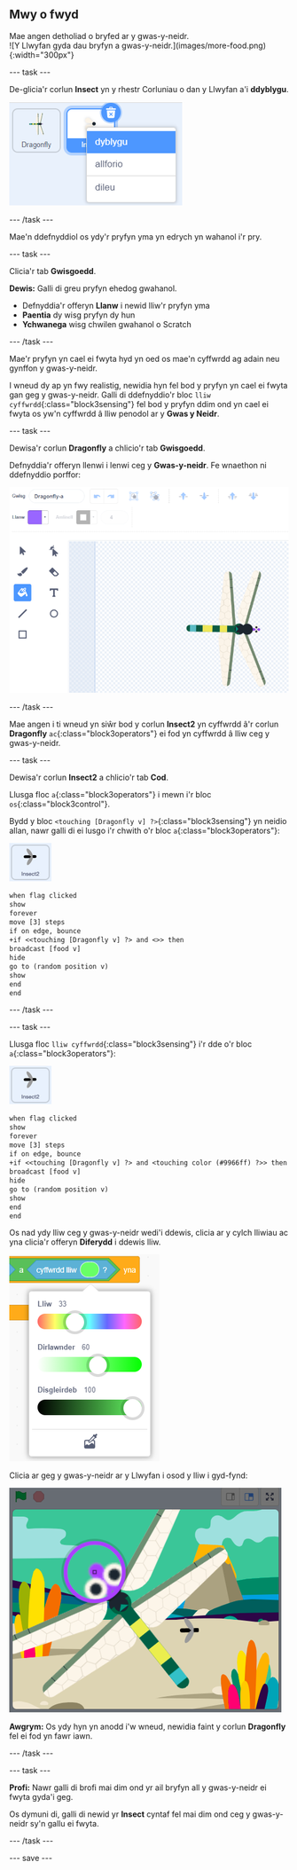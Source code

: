 ## Mwy o fwyd

<div style="display: flex; flex-wrap: wrap">
<div style="flex-basis: 200px; flex-grow: 1; margin-right: 15px;">
Mae angen detholiad o bryfed ar y gwas-y-neidr.
</div>
<div>
![Y Llwyfan gyda dau bryfyn a gwas-y-neidr.](images/more-food.png){:width="300px"}
</div>
</div>

--- task ---

De-glicia'r corlun **Insect** yn y rhestr Corluniau o dan y Llwyfan a'i **ddyblygu**.

![Y rhestr Corluniau gyda'r corlun insect wedi'i ddewis a 'duplicate' wedi'i amlygu yn y ddewislen.](images/duplicate-insect.png)

--- /task ---

Mae'n ddefnyddiol os ydy'r pryfyn yma yn edrych yn wahanol i'r pry.

--- task ---

Clicia'r tab **Gwisgoedd**.

**Dewis:** Galli di greu pryfyn ehedog gwahanol.
+ Defnyddia'r offeryn **Llanw** i newid lliw'r pryfyn yma
+ **Paentia** dy wisg pryfyn dy hun
+ **Ychwanega** wisg chwilen gwahanol o Scratch

--- /task ---

Mae'r pryfyn yn cael ei fwyta hyd yn oed os mae'n cyffwrdd ag adain neu gynffon y gwas-y-neidr.

I wneud dy ap yn fwy realistig, newidia hyn fel bod y pryfyn yn cael ei fwyta gan geg y gwas-y-neidr. Galli di ddefnyddio'r bloc `lliw cyffwrdd`{:class="block3sensing"} fel bod y pryfyn ddim ond yn cael ei fwyta os yw'n cyffwrdd â lliw penodol ar y **Gwas y Neidr**.

--- task ---

Dewisa'r corlun **Dragonfly** a chlicio'r tab **Gwisgoedd**.

Defnyddia'r offeryn llenwi i lenwi ceg y **Gwas-y-neidr**. Fe wnaethon ni ddefnyddio porffor:

![Y golygydd Paent gyda'r teclyn Fill wedi'i ddewis a'r wisg dragonfly gyda cheg borffor.](images/dragonfly-mouth-colour.png)

--- /task ---

Mae angen i ti wneud yn siŵr bod y corlun **Insect2** yn cyffwrdd â'r corlun **Dragonfly** `ac`{:class="block3operators"} ei fod yn cyffwrdd â lliw ceg y gwas-y-neidr.

--- task ---

Dewisa'r corlun **Insect2** a chlicio'r tab **Cod**.

Llusga floc `a`{:class="block3operators"} i mewn i'r bloc `os`{:class="block3control"}.

Bydd y bloc `<touching [Dragonfly v] ?>`{:class="block3sensing"} yn neidio allan, nawr galli di ei lusgo i'r chwith o'r bloc `a`{:class="block3operators"}:

![](images/insect2-icon.png)

```blocks3
when flag clicked
show
forever
move [3] steps 
if on edge, bounce
+if <<touching [Dragonfly v] ?> and <>> then
broadcast [food v]
hide
go to (random position v)
show
end
end
```

--- /task ---

--- task ---

Llusga floc `lliw cyffwrdd`{:class="block3sensing"} i'r dde o'r bloc `a`{:class="block3operators"}:

![](images/insect2-icon.png)

```blocks3
when flag clicked
show
forever
move [3] steps
if on edge, bounce
+if <<touching [Dragonfly v] ?> and <touching color (#9966ff) ?>> then
broadcast [food v]
hide
go to (random position v)
show
end
end
```

Os nad ydy lliw ceg y gwas-y-neidr wedi'i ddewis, clicia ar y cylch lliwiau ac yna clicia'r offeryn **Diferydd** i ddewis lliw.

![Y ddewislen cylch lliwiau gyda'r offeryn diferydd.](images/colour-eyedropper.png)

Clicia ar geg y gwas-y-neidr ar y Llwyfan i osod y lliw i gyd-fynd:

![Yr offeryn diferydd gydag amlygwr dewis lliwiau yn hofran dros geg borffor y gwas-y-neidr.](images/colour-select.png)

**Awgrym:** Os ydy hyn yn anodd i'w wneud, newidia faint y corlun **Dragonfly** fel ei fod yn fawr iawn.

--- /task ---

--- task ---

**Profi:** Nawr galli di brofi mai dim ond yr ail bryfyn all y gwas-y-neidr ei fwyta gyda'i geg.

Os dymuni di, galli di newid yr **Insect** cyntaf fel mai dim ond ceg y gwas-y-neidr sy'n gallu ei fwyta.

--- /task ---

--- save ---

